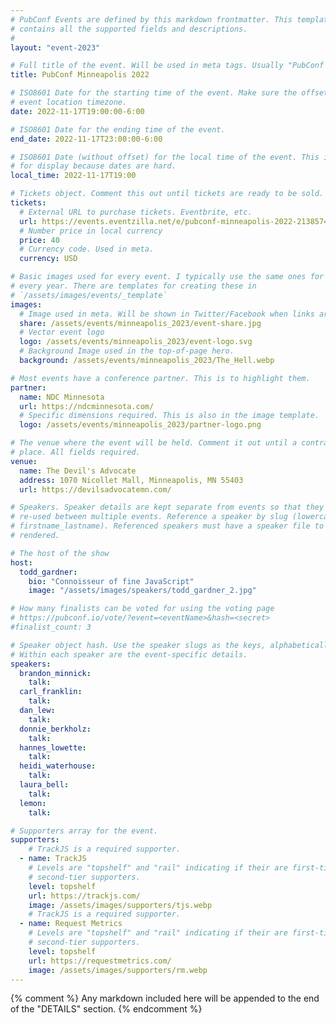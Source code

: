 ```yaml
---
# PubConf Events are defined by this markdown frontmatter. This template
# contains all the supported fields and descriptions.
#
layout: "event-2023"

# Full title of the event. Will be used in meta tags. Usually "PubConf City Year"
title: PubConf Minneapolis 2022

# ISO8601 Date for the starting time of the event. Make sure the offset is in the
# event location timezone.
date: 2022-11-17T19:00:00-6:00

# ISO8601 Date for the ending time of the event.
end_date: 2022-11-17T23:00:00-6:00

# ISO8601 Date (without offset) for the local time of the event. This is used
# for display because dates are hard.
local_time: 2022-11-17T19:00

# Tickets object. Comment this out until tickets are ready to be sold.
tickets:
  # External URL to purchase tickets. Eventbrite, etc.
  url: https://events.eventzilla.net/e/pubconf-minneapolis-2022-2138574280
  # Number price in local currency
  price: 40
  # Currency code. Used in meta.
  currency: USD

# Basic images used for every event. I typically use the same ones for a location
# every year. There are templates for creating these in
# `/assets/images/events/_template`
images:
  # Image used in meta. Will be shown in Twitter/Facebook when links are shared.
  share: /assets/events/minneapolis_2023/event-share.jpg
  # Vector event logo
  logo: /assets/events/minneapolis_2023/event-logo.svg
  # Background Image used in the top-of-page hero.
  background: /assets/events/minneapolis_2023/The_Hell.webp

# Most events have a conference partner. This is to highlight them.
partner:
  name: NDC Minnesota
  url: https://ndcminnesota.com/
  # Specific dimensions required. This is also in the image template.
  logo: /assets/events/minneapolis_2023/partner-logo.png

# The venue where the event will be held. Comment it out until a contract is in
# place. All fields required.
venue:
  name: The Devil's Advocate
  address: 1070 Nicollet Mall, Minneapolis, MN 55403
  url: https://devilsadvocatemn.com/

# Speakers. Speaker details are kept separate from events so that they can be
# re-used between multiple events. Reference a speaker by slug (lowercase,
# firstname_lastname). Referenced speakers must have a speaker file to be
# rendered.

# The host of the show
host:
  todd_gardner:
    bio: "Connoisseur of fine JavaScript"
    image: "/assets/images/speakers/todd_gardner_2.jpg"

# How many finalists can be voted for using the voting page
# https://pubconf.io/vote/?event=<eventName>&hash=<secret>
#finalist_count: 3

# Speaker object hash. Use the speaker slugs as the keys, alphabetically listed.
# Within each speaker are the event-specific details.
speakers:
  brandon_minnick:
    talk:
  carl_franklin:
    talk:
  dan_lew:
    talk:
  donnie_berkholz:
    talk:
  hannes_lowette:
    talk:
  heidi_waterhouse:
    talk:
  laura_bell:
    talk:
  lemon:
    talk:

# Supporters array for the event.
supporters:
    # TrackJS is a required supporter.
  - name: TrackJS
    # Levels are "topshelf" and "rail" indicating if their are first-tier or
    # second-tier supporters.
    level: topshelf
    url: https://trackjs.com/
    image: /assets/images/supporters/tjs.webp
    # TrackJS is a required supporter.
  - name: Request Metrics
    # Levels are "topshelf" and "rail" indicating if their are first-tier or
    # second-tier supporters.
    level: topshelf
    url: https://requestmetrics.com/
    image: /assets/images/supporters/rm.webp
---
```


{% comment %}
Any markdown included here will be appended to the end of the "DETAILS" section.
{% endcomment %}

